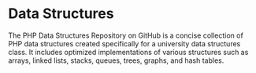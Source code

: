 # Data Structures

The PHP Data Structures Repository on GitHub is a concise collection of PHP data structures created specifically for a university data structures class. It includes optimized implementations of various structures such as arrays, linked lists, stacks, queues, trees, graphs, and hash tables.